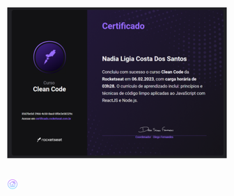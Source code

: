 <br>

<div id="id05"></div>

![Certificado](../.github/certificate.png)

<br>

[![Home](../.github/home.png)](https://github.com/nlnadialigia/clean-code)&nbsp;&nbsp;&nbsp;
